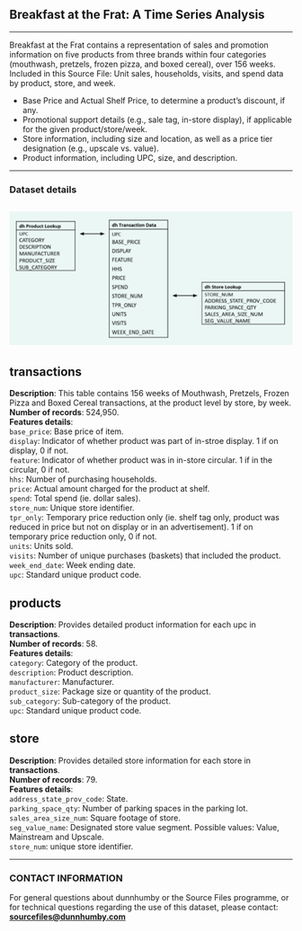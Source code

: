 ## Breakfast at the Frat: A Time Series Analysis
---
Breakfast at the Frat contains a representation of sales and 
promotion information on five products from three brands 
within four categories (mouthwash, pretzels, frozen pizza, and 
boxed cereal), over 156 weeks. Included in this Source File:
Unit sales, households, visits, and spend data by product, 
store, and week.  
- Base Price and Actual Shelf Price, to determine a product’s 
discount, if any.
- Promotional support details (e.g., sale tag, in-store 
display), if applicable for the given product/store/week.
- Store information, including size and location, as well as a 
price tier designation (e.g., upscale vs. value).
- Product information, including UPC, size, and description.
---
### Dataset details
![dataset_details](/data/data_table.png)
---
## transactions
**Description**: This table contains 156 weeks of Mouthwash, 
Pretzels, Frozen Pizza and Boxed Cereal transactions, at the 
product level by store, by week.  
**Number of records**: 524,950.  
**Features details**:  
`base_price`: Base price of item.  
`display`: Indicator of whether product was part of in-stroe display. 1 if on display, 0 if not.  
`feature`: Indicator of whether product was in in-store circular. 1 if in the circular, 0 if not.  
`hhs`: Number of purchasing households.  
`price`: Actual amount charged for the product at shelf.  
`spend`: Total spend (ie. dollar sales).  
`store_num`: Unique store identifier.  
`tpr_only`: Temporary price reduction only (ie. shelf tag only, product was reduced in price but not on display or in an advertisement). 1 if on temporary price reduction only, 0 if not.  
`units`: Units sold.  
`visits`: Number of unique purchases (baskets) that included the product.  
`week_end_date`: Week ending date.  
`upc`: Standard unique product code.  

## products
**Description**: Provides detailed product information for each upc in **transactions**.   
**Number of records**: 58.  
**Features details**:  
`category`: Category of the product.  
`description`: Product description.  
`manufacturer`: Manufacturer.  
`product_size`: Package size or quantity of the product.  
`sub_category`: Sub-category of the product.  
`upc`: Standard unique product code.  

## store
**Description**: Provides detailed store information for each store in **transactions**.  
**Number of records**: 79.  
**Features details**:  
`address_state_prov_code`: State.  
`parking_space_qty`: Number of parking spaces in the parking lot.  
`sales_area_size_num`: Square footage of store.  
`seg_value_name`: Designated store value segment. Possible values: Value, Mainstream and 
Upscale.  
`store_num`: unique store identifier.  

---
### CONTACT INFORMATION
For general questions about dunnhumby or the Source Files 
programme, or for technical questions regarding the use of this 
dataset, please contact:
**sourcefiles@dunnhumby.com**
